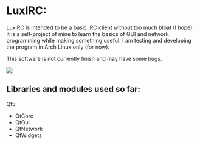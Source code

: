 LuxIRC:
=======
LuxIRC is intended to be a basic IRC client without too much bloat (I hope). It is a self-project of mine to learn the basics of GUI and network programming while making something useful. I am testing and developing the program in Arch Linux only (for now).

This software is not currently finish and may have some bugs.

<p>
	<img src="https://i.imgur.com/T8J5rYv.png" />
</p>

Libraries and modules used so far:
----------------------------------
Qt5:
   * QtCore
   * QtGui
   * QtNetwork
   * QtWidgets

